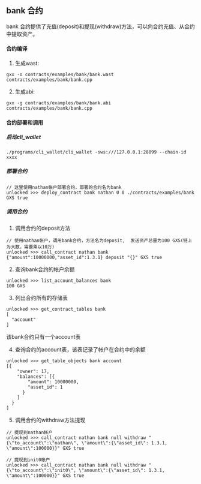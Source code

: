 bank 合约
---------
bank 合约提供了充值(deposit)和提现(withdraw)方法，可以向合约充值、从合约中提取资产。


#### 合约编译

1. 生成wast:
```
gxx -o contracts/examples/bank/bank.wast contracts/examples/bank/bank.cpp 
```

2. 生成abi:
```
gxx -g contracts/examples/bank/bank.abi contracts/examples/bank/bank.cpp 
```

#### 合约部署和调用

##### 启动cli_wallet
```
./programs/cli_wallet/cli_wallet -sws:///127.0.0.1:28099 --chain-id xxxx
```

##### 部署合约
```
// 这里使用nathan帐户部署合约，部署的合约名为bank
unlocked >>> deploy_contract bank nathan 0 0 ./contracts/examples/bank GXS true

```

##### 调用合约

1. 调用合约的deposit方法
```
// 使用nathan帐户，调用bank合约，方法名为deposit,  发送资产总量为100 GXS(链上为大数，需要乘以10万)
unlocked >>> call_contract nathan bank {"amount":10000000,"asset_id":1.3.1} deposit "{}" GXS true
```

2. 查询bank合约的帐户余额
```
unlocked >>> list_account_balances bank
100 GXS
```

3. 列出合约所有的存储表
```
unlocked >>> get_contract_tables bank
[
  "account"
]
```
该bank合约只有一个account表

4. 查询合约的account表，该表记录了帐户在合约中的余额
```
unlocked >>> get_table_objects bank account
[{
    "owner": 17,
    "balances": [{
        "amount": 10000000,
        "asset_id": 1
      }
    ]
  }
]
```

5. 调用合约的withdraw方法提现

```
// 提现到nathan帐户
unlocked >>> call_contract nathan bank null withdraw "{\"to_account\":\"nathan\", \"amount\":{\"asset_id\": 1.3.1, \"amount\":100000}}" GXS true

// 提现到init0帐户
unlocked >>> call_contract nathan bank null withdraw "{\"to_account\":\"init0\", \"amount\":{\"asset_id\": 1.3.1, \"amount\":100000}}" GXS true

```


